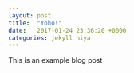 ```yaml
---
layout: post
title:  "Yoho!"
date:   2017-01-24 23:36:20 +0000
categories: jekyll hiya
---
```

This is an example blog post
